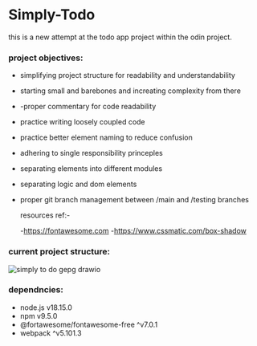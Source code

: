 # Simply-Todo
this is a new attempt at the todo app project within the odin project.

### project objectives:

- simplifying project structure for readability and understandability
- starting small and barebones and increating complexity from there
- -proper commentary  for code readability
- practice writing loosely coupled code 
- practice better element naming to reduce confusion
- adhering to single responsibility princeples
- separating elements into different modules
- separating logic and dom elements
- proper git branch management between /main and /testing branches

  resources ref:-

  -https://fontawesome.com
  -https://www.cssmatic.com/box-shadow
  
### current project structure:

![simply to do gepg drawio](https://github.com/user-attachments/assets/ba142ad6-1622-45e7-9dde-80c3256c29ed)

### dependncies:

- node.js v18.15.0
- npm v9.5.0
- @fortawesome/fontawesome-free ^v7.0.1
- webpack ^v5.101.3

